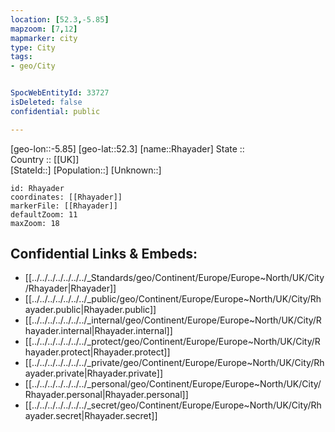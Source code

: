 ```yaml
---
location: [52.3,-5.85] 
mapzoom: [7,12] 
mapmarker: city 
type: City
tags:
- geo/City


SpocWebEntityId: 33727
isDeleted: false
confidential: public

---
```

[geo-lon::-5.85] 
[geo-lat::52.3] 
[name::Rhayader] 
State ::  
Country :: [[UK]]  
[StateId::] 
[Population::] 
[Unknown::] 


```leaflet
id: Rhayader
coordinates: [[Rhayader]] 
markerFile: [[Rhayader]] 
defaultZoom: 11 
maxZoom: 18
```


## Confidential Links & Embeds: 
- [[../../../../../../../_Standards/geo/Continent/Europe/Europe~North/UK/City/Rhayader|Rhayader]] 
- [[../../../../../../../_public/geo/Continent/Europe/Europe~North/UK/City/Rhayader.public|Rhayader.public]] 
- [[../../../../../../../_internal/geo/Continent/Europe/Europe~North/UK/City/Rhayader.internal|Rhayader.internal]] 
- [[../../../../../../../_protect/geo/Continent/Europe/Europe~North/UK/City/Rhayader.protect|Rhayader.protect]] 
- [[../../../../../../../_private/geo/Continent/Europe/Europe~North/UK/City/Rhayader.private|Rhayader.private]] 
- [[../../../../../../../_personal/geo/Continent/Europe/Europe~North/UK/City/Rhayader.personal|Rhayader.personal]] 
- [[../../../../../../../_secret/geo/Continent/Europe/Europe~North/UK/City/Rhayader.secret|Rhayader.secret]] 
